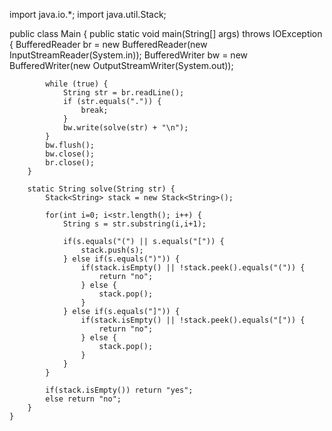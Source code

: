 import java.io.*;
import java.util.Stack;

public class Main {
public static void main(String[] args) throws IOException {
BufferedReader br = new BufferedReader(new InputStreamReader(System.in));
BufferedWriter bw = new BufferedWriter(new OutputStreamWriter(System.out));

            while (true) {
                String str = br.readLine();
                if (str.equals(".")) {
                    break;
                }
                bw.write(solve(str) + "\n");
            }
            bw.flush();
            bw.close();
            br.close();
        }

        static String solve(String str) {
            Stack<String> stack = new Stack<String>();

            for(int i=0; i<str.length(); i++) {
                String s = str.substring(i,i+1);

                if(s.equals("(") || s.equals("[")) {
                    stack.push(s);
                } else if(s.equals(")")) {
                    if(stack.isEmpty() || !stack.peek().equals("(")) {
                        return "no";
                    } else {
                        stack.pop();
                    }
                } else if(s.equals("]")) {
                    if(stack.isEmpty() || !stack.peek().equals("[")) {
                        return "no";
                    } else {
                        stack.pop();
                    }
                }
            }

            if(stack.isEmpty()) return "yes";
            else return "no";
        }
    }

